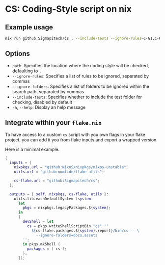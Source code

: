# CS: Coding-Style script on nix

## Example usage

```sh
nix run github:Sigmapitech/cs . --include-tests --ignore-rules=C-G1,C-O3
```

## Options

- `path`: Specifies the location where the coding style will be checked, defaulting to `.`
- `--ignore-rules`: Specifies a list of rules to be ignored, separated by commas
- `--ignore-folders`: Specifies a list of folders to be ignored within the search path, separated by commas
- `--include-tests`: Specifies whether to include the test folder for checking, disabled by default
- `-h`, `--help`: Display an help message

## Integrate within your `flake.nix`

To have access to a custom `cs` script with you own flags in your flake project,
you can add it you from flake inputs and export a wrapped version.

Here is a minimal example.

```nix
{
  inputs = {
    nixpkgs.url = "github:NixOS/nixpkgs/nixos-unstable";
    utils.url = "github:numtide/flake-utils";

    cs-flake.url = "github:Sigmapitech/cs";
  };

  outputs = { self, nixpkgs, cs-flake, utils }:
    utils.lib.eachDefaultSystem (system:
      let
        pkgs = nixpkgs.legacyPackages.${system};
      in
      {
        devShell = let
          cs = pkgs.writeShellScriptBin "cs" ''
            ${cs-flake.packages.${system}.report}/bin/cs -- \
              --ignore-folders=docs,assets
        '';
        in pkgs.mkShell {
          packages = [ cs ];
        };
      });
```
